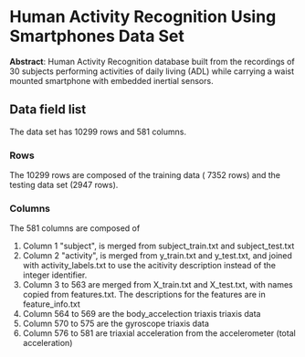 
# Human Activity Recognition Using Smartphones Data Set
**Abstract**: Human Activity Recognition database built from the recordings of 30 subjects performing activities
of daily living (ADL) while carrying a waist mounted smartphone with embedded inertial sensors.

## Data field list
The data set has 10299 rows and 581 columns. 

### Rows 
The 10299 rows are composed of the training data ( 7352 rows) and the testing data set (2947 rows). 

### Columns
The 581 columns are composed of 

1. Column 1 "subject", is merged from subject_train.txt and subject_test.txt 
2. Column 2 "activity", is merged from y_train.txt and y_test.txt, and joined with activity_labels.txt to use the acitivity description instead of the integer identifier. 
3. Column 3 to 563 are merged from X_train.txt and X_test.txt, with names copied from features.txt. The descriptions for the features are in feature_info.txt 
4. Column 564 to 569 are the body_accelection triaxis triaxis data 
5. Column 570 to 575 are the gyroscope triaxis data
5. Column 576 to 581 are triaxial acceleration from the accelerometer (total acceleration)
 


